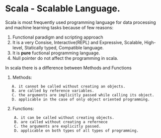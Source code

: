 # Scala - Scalable Language.

Scala is most frequently used programming language for data processing and machine learning tasks because of few reasons:
1. Functional paradigm and scripting approach
2. It is a very Consise, Interactive(REPL) and Expressive, Scalable, High-level, Statically typed, Compatible language.
3. It is **pure** fuctional programming language.
4. Null pointer do not affect the programming in scala.

In scala there is a difference between Methods and Functions

1. Methods:
 ```
	A. it cannot be called without creating an objects.
	B. are called by reference variables.
	C. the arguments are implicitly passed while calling its object.
	D. applicable in the case of only object oriented programming. 
```
2. Functions:
```
	A. it can be called without creating objects.
	B. are called without creating a refernece
	C. the arguments are explicitly passed.
	D. applicable on both types of all types of programming.